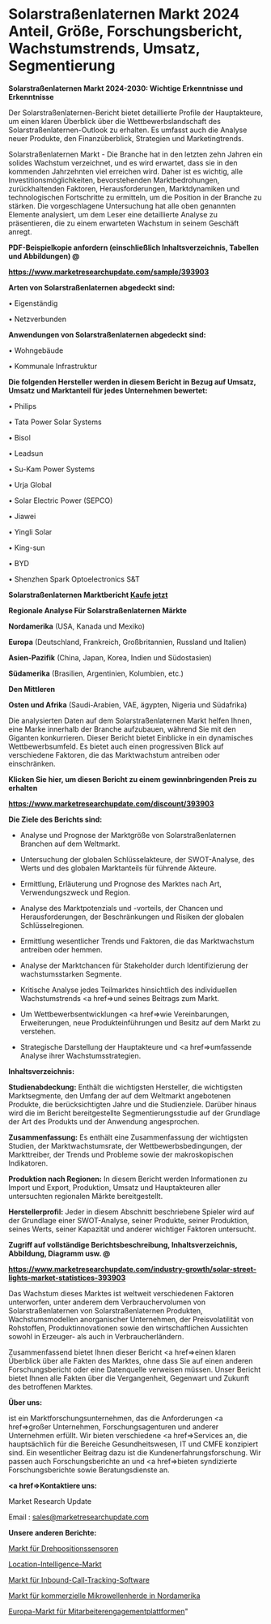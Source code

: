 # Solarstraßenlaternen Markt 2024 Anteil, Größe, Forschungsbericht, Wachstumstrends, Umsatz, Segmentierung

<strong>Solarstraßenlaternen Markt 2024-2030: Wichtige Erkenntnisse und Erkenntnisse</strong>

Der Solarstraßenlaternen-Bericht bietet detaillierte Profile der Hauptakteure, um einen klaren Überblick über die Wettbewerbslandschaft des Solarstraßenlaternen-Outlook zu erhalten. Es umfasst auch die Analyse neuer Produkte, den Finanzüberblick, Strategien und Marketingtrends.

Solarstraßenlaternen Markt - Die Branche hat in den letzten zehn Jahren ein solides Wachstum verzeichnet, und es wird erwartet, dass sie in den kommenden Jahrzehnten viel erreichen wird. Daher ist es wichtig, alle Investitionsmöglichkeiten, bevorstehenden Marktbedrohungen, zurückhaltenden Faktoren, Herausforderungen, Marktdynamiken und technologischen Fortschritte zu ermitteln, um die Position in der Branche zu stärken. Die vorgeschlagene Untersuchung hat alle oben genannten Elemente analysiert, um dem Leser eine detaillierte Analyse zu präsentieren, die zu einem erwarteten Wachstum in seinem Geschäft anregt.



<strong><b>PDF-Beispielkopie anfordern (einschließlich Inhaltsverzeichnis, Tabellen und Abbildungen) @ </b></strong>

<strong><a href=https://www.marketresearchupdate.com/sample/393903>

<strong>https://www.marketresearchupdate.com/sample/393903</u></a></strong></strong>



<strong>Arten von Solarstraßenlaternen abgedeckt sind:</strong>

• Eigenständig

• Netzverbunden



<strong>Anwendungen von Solarstraßenlaternen abgedeckt sind:</strong>

• Wohngebäude

• Kommunale Infrastruktur



<strong>Die folgenden Hersteller werden in diesem Bericht in Bezug auf Umsatz, Umsatz und Marktanteil für jedes Unternehmen bewertet:</strong>

• Philips

• Tata Power Solar Systems

• Bisol

• Leadsun

• Su-Kam Power Systems

• Urja Global

• Solar Electric Power (SEPCO)

• Jiawei

• Yingli Solar

• King-sun

• BYD

• Shenzhen Spark Optoelectronics S&T



<strong>Solarstraßenlaternen Marktbericht <a href=https://www.marketresearchupdate.com/buynow/393903>Kaufe jetzt</a></strong>



<strong>Regionale Analyse Für Solarstraßenlaternen Märkte</strong>



<strong>Nordamerika</strong> (USA, Kanada und Mexiko)



<strong>Europa</strong> (Deutschland, Frankreich, Großbritannien, Russland und Italien)



<strong>Asien-Pazifik</strong> (China, Japan, Korea, Indien und Südostasien)



<strong>Südamerika</strong> (Brasilien, Argentinien, Kolumbien, etc.)



<strong>Den Mittleren</strong> 

<strong>Osten und Afrika</strong> (Saudi-Arabien, VAE, ägypten, Nigeria und Südafrika)

Die analysierten Daten auf dem Solarstraßenlaternen Markt helfen Ihnen, eine Marke innerhalb der Branche aufzubauen, während Sie mit den Giganten konkurrieren. Dieser Bericht bietet Einblicke in ein dynamisches Wettbewerbsumfeld. Es bietet auch einen progressiven Blick auf verschiedene Faktoren, die das Marktwachstum antreiben oder einschränken.



<strong>Klicken Sie hier, um diesen Bericht zu einem gewinnbringenden Preis zu erhalten
</strong>

<strong><a href=https://www.marketresearchupdate.com/discount/393903>https://www.marketresearchupdate.com/discount/393903</b></u></strong></a>



<strong>Die Ziele des Berichts sind:</strong>

- Analyse und Prognose der Marktgröße von Solarstraßenlaternen Branchen auf dem Weltmarkt.

- Untersuchung der globalen Schlüsselakteure, der SWOT-Analyse, des Werts und des globalen Marktanteils für führende Akteure.

- Ermittlung, Erläuterung und Prognose des Marktes nach Art, Verwendungszweck und Region.

- Analyse des Marktpotenzials und -vorteils, der Chancen und Herausforderungen, der Beschränkungen und Risiken der globalen Schlüsselregionen.

- Ermittlung wesentlicher Trends und Faktoren, die das Marktwachstum antreiben oder hemmen.

- Analyse der Marktchancen für Stakeholder durch Identifizierung der wachstumsstarken Segmente.

- Kritische Analyse jedes Teilmarktes hinsichtlich des individuellen Wachstumstrends <a href=>und</a> seines Beitrags zum Markt.

- Um Wettbewerbsentwicklungen <a href=>wie</a> Vereinbarungen, Erweiterungen, neue Produkteinführungen und Besitz auf dem Markt zu verstehen.

- Strategische Darstellung der Hauptakteure und <a href=>umfas</a>sende Analyse ihrer Wachstumsstrategien.



<strong>Inhaltsverzeichnis:</strong>



<strong>Studienabdeckung:</strong> Enthält die wichtigsten Hersteller, die wichtigsten Marktsegmente, den Umfang der auf dem Weltmarkt angebotenen Produkte, die berücksichtigten Jahre und die Studienziele. Darüber hinaus wird die im Bericht bereitgestellte Segmentierungsstudie auf der Grundlage der Art des Produkts und der Anwendung angesprochen.



<strong>Zusammenfassung:</strong> Es enthält eine Zusammenfassung der wichtigsten Studien, der Marktwachstumsrate, der Wettbewerbsbedingungen, der Markttreiber, der Trends und Probleme sowie der makroskopischen Indikatoren.



<strong>Produktion nach Regionen:</strong> In diesem Bericht werden Informationen zu Import und Export, Produktion, Umsatz und Hauptakteuren aller untersuchten regionalen Märkte bereitgestellt.



<strong>Herstellerprofil:</strong> Jeder in diesem Abschnitt beschriebene Spieler wird auf der Grundlage einer SWOT-Analyse, seiner Produkte, seiner Produktion, seines Werts, seiner Kapazität und anderer wichtiger Faktoren untersucht.



<strong><b>Zugriff auf vollständige Berichtsbeschreibung, Inhaltsverzeichnis, Abbildung, Diagramm usw. @ </b></strong>

<strong><a href=https://www.marketresearchupdate.com/industry-growth/solar-street-lights-market-statistices-393903>https://www.marketresearchupdate.com/industry-growth/solar-street-lights-market-statistices-393903</a></strong>

Das Wachstum dieses Marktes ist weltweit verschiedenen Faktoren unterworfen, unter anderem dem Verbrauchervolumen von Solarstraßenlaternen von Solarstraßenlaternen Produkten, Wachstumsmodellen anorganischer Unternehmen, der Preisvolatilität von Rohstoffen, Produktinnovationen sowie den wirtschaftlichen Aussichten sowohl in Erzeuger- als auch in Verbraucherländern.

Zusammenfassend bietet Ihnen dieser Bericht <a href=>einen</a> klaren Überblick über alle Fakten des Marktes, ohne dass Sie auf einen anderen Forschungsbericht oder eine Datenquelle verweisen müssen. Unser Bericht bietet Ihnen alle Fakten über die Vergangenheit, Gegenwart und Zukunft des betroffenen Marktes.



<strong>Über uns:</strong>

 ist ein Marktforschungsunternehmen, das die Anforderungen <a href=>großer</a> Unternehmen, Forschungsagenturen und anderer Unternehmen erfüllt. Wir bieten verschiedene <a href=>Services</a> an, die hauptsächlich für die Bereiche Gesundheitswesen, IT und CMFE konzipiert sind. Ein wesentlicher Beitrag dazu ist die Kundenerfahrungsforschung. Wir passen auch Forschungsberichte an und <a href=>bieten</a> syndizierte Forschungsberichte sowie Beratungsdienste an.



<strong><a href=>Kontaktiere uns:</a></strong>

Market Research Update

Email : sales@marketresearchupdate.com



<strong>Unsere anderen Berichte:</strong>

<a href=https://www.linkedin.com/pulse/rotary-position-sensors-market-analyzing-latest>Markt für Drehpositionssensoren</a>

<a href=https://www.linkedin.com/pulse/location-intelligence-market-size-trends-consumption>Location-Intelligence-Markt</a>

<a href=https://www.linkedin.com/pulse/inbound-call-tracking-software-market-outlooks>Markt für Inbound-Call-Tracking-Software</a>

<a href=https://www.linkedin.com/pulse/north-america-commercial-microwave-ovens-market-challenges>Markt für kommerzielle Mikrowellenherde in Nordamerika</a>

<a href=https://www.linkedin.com/pulse/europe-employee-engagement-platform-market-2023-new-comprehensive>Europa-Markt für Mitarbeiterengagementplattformen</a>"
